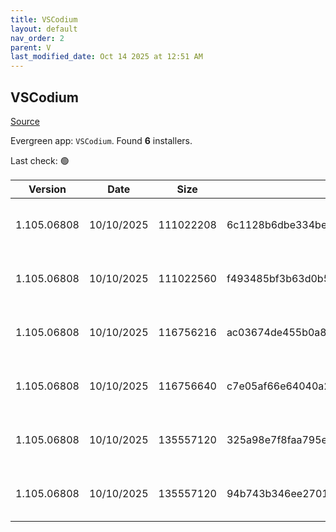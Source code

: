 ```yaml
---
title: VSCodium
layout: default
nav_order: 2
parent: V
last_modified_date: Oct 14 2025 at 12:51 AM
---
```


## VSCodium

[Source](https://vscodium.com)

Evergreen app: `VSCodium`. Found **6** installers.

Last check: 🟢

| Version     | Date       | Size      | Sha256                                                           | Architecture | InstallerType | Type | URI                                                                                                                                                                                                                                  |
| ----------- | ---------- | --------- | ---------------------------------------------------------------- | ------------ | ------------- | ---- | ------------------------------------------------------------------------------------------------------------------------------------------------------------------------------------------------------------------------------------ |
| 1.105.06808 | 10/10/2025 | 111022208 | 6c1128b6dbe334be6db40d3e4a9a32529a743a9e42e0d49a436141c4214361ab | ARM64        | Default       | exe  | [https://github.com/VSCodium/vscodium/releases/download/1.105.06808/VSCodiumSetup-arm64-1.105.06808.exe](https://github.com/VSCodium/vscodium/releases/download/1.105.06808/VSCodiumSetup-arm64-1.105.06808.exe)                     |
| 1.105.06808 | 10/10/2025 | 111022560 | f493485bf3b63d0b5a86deb87e38999fa6c741949e4dfdf8d3376a39aba53e62 | ARM64        | User          | exe  | [https://github.com/VSCodium/vscodium/releases/download/1.105.06808/VSCodiumUserSetup-arm64-1.105.06808.exe](https://github.com/VSCodium/vscodium/releases/download/1.105.06808/VSCodiumUserSetup-arm64-1.105.06808.exe)             |
| 1.105.06808 | 10/10/2025 | 116756216 | ac03674de455b0a877333534e0a2ffc7fb314714344b49372eaf0b7021444a3e | x64          | Default       | exe  | [https://github.com/VSCodium/vscodium/releases/download/1.105.06808/VSCodiumSetup-x64-1.105.06808.exe](https://github.com/VSCodium/vscodium/releases/download/1.105.06808/VSCodiumSetup-x64-1.105.06808.exe)                         |
| 1.105.06808 | 10/10/2025 | 116756640 | c7e05af66e64040a20a61b6375e030862e865a21a63e38a20f69249c0666ff45 | x64          | User          | exe  | [https://github.com/VSCodium/vscodium/releases/download/1.105.06808/VSCodiumUserSetup-x64-1.105.06808.exe](https://github.com/VSCodium/vscodium/releases/download/1.105.06808/VSCodiumUserSetup-x64-1.105.06808.exe)                 |
| 1.105.06808 | 10/10/2025 | 135557120 | 325a98e7f8faa795e590d954776e5b8ab3e9e1b3b4e70b07c3ea4ac6559af6e6 | x64          | Default       | msi  | [https://github.com/VSCodium/vscodium/releases/download/1.105.06808/VSCodium-x64-1.105.06808.msi](https://github.com/VSCodium/vscodium/releases/download/1.105.06808/VSCodium-x64-1.105.06808.msi)                                   |
| 1.105.06808 | 10/10/2025 | 135557120 | 94b743b346ee2701eacd1ead3c5ae390f91e0ac92063c28db7c2a0fbede1625b | x64          | Default       | msi  | [https://github.com/VSCodium/vscodium/releases/download/1.105.06808/VSCodium-x64-updates-disabled-1.105.06808.msi](https://github.com/VSCodium/vscodium/releases/download/1.105.06808/VSCodium-x64-updates-disabled-1.105.06808.msi) |
